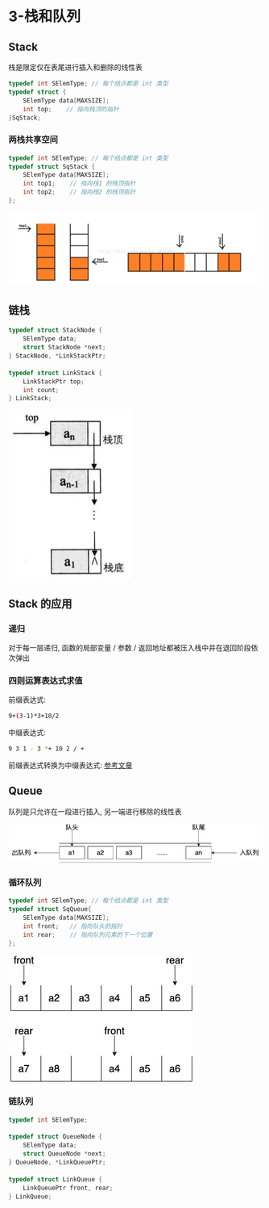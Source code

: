 # 3-栈和队列

## Stack
栈是限定仅在表尾进行插入和删除的线性表

```c
typedef int SElemType; // 每个结点都是 int 类型
typedef struct {
    SElemType data[MAXSIZE];
    int top;    // 指向栈顶的指针
}SqStack;
```

### 两栈共享空间

```c
typedef int SElemType; // 每个结点都是 int 类型
typedef struct SqStack {
    SElemType data[MAXSIZE];
    int top1;    // 指向栈1 的栈顶指针
    int top2;    // 指向栈2 的栈顶指针
};
```

![](../../assets/images/share_stack.png)

## 链栈

```c
typedef struct StackNode {
    SElemType data;
    struct StackNode *next;
} StackNode, *LinkStackPtr;

typedef struct LinkStack {
    LinkStackPtr top;
    int count;    
} LinkStack;
```

![](../../assets/images/linked_stack.png)

## Stack 的应用
### 递归
对于每一层递归, 函数的局部变量 / 参数 / 返回地址都被压入栈中并在退回阶段依次弹出

### 四则运算表达式求值

前缀表达式:

```bash
9+(3-1)*3+10/2
```

中缀表达式:

```bash
9 3 1 - 3 *+ 10 2 / +
```

前缀表达式转换为中缀表达式: [参考文章](https://segmentfault.com/a/1190000007790883?utm_source=debugrun&utm_medium=referral)

## Queue
队列是只允许在一段进行插入, 另一端进行移除的线性表

![](../../assets/images/queue.png)

### 循环队列

```c
typedef int SElemType; // 每个结点都是 int 类型
typedef struct SqQueue{
    SElemType data[MAXSIZE];
    int front;   // 指向队头的指针
    int rear;    // 指向队列元素的下一个位置
};
```

![](../../assets/images/loop_queue.png)

### 链队列

```c
typedef int SElemType;

typedef struct QueueNode {
    SElemType data;
    struct QueueNode *next;
} QueueNode, *LinkQueuePtr;

typedef struct LinkQueue {
    LinkQueuePtr front, rear;
} LinkQueue;
```

